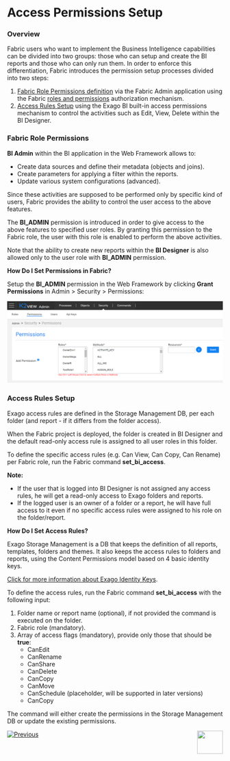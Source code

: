 # Access Permissions Setup

### Overview

Fabric users who want to implement the Business Intelligence capabilities can be divided into two groups: those who can setup and create the BI reports and those who can only run them. In order to enforce this differentiation, Fabric introduces the permission setup processes divided into two steps:

1. [Fabric Role Permissions definition](02_Permissions_Setup.md#Fabric-Role-Permissions) via the Fabric Admin application using the Fabric [roles and permissions](/articles/17_fabric_credentials/01_fabric_credentials_overview.md) authorization mechanism.
2. [Access Rules Setup](02_Permissions_Setup.md#Access-Rules-Setup) using the Exago BI built-in access permissions mechanism to control the activities such as Edit, View, Delete within the BI Designer. 

### Fabric Role Permissions 

**BI Admin** within the BI application in the Web Framework allows to:

* Create data sources and define their metadata (objects and joins).
* Create parameters for applying a filter within the reports.
* Update various system configurations (advanced).

Since these activities are supposed to be performed only by specific kind of users, Fabric provides the ability to control the user access to the above features. 

The **BI_ADMIN** permission is introduced in order to give access to the above features to specified user roles. By granting this permission to the Fabric role, the user with this role is enabled to perform the above activities.

Note that the ability to create new reports within the **BI Designer** is also allowed only to the user role with **BI_ADMIN** permission.

**How Do I Set Permissions in Fabric?**

Setup the **BI_ADMIN** permission in the Web Framework by clicking **Grant Permissions** in Admin > Security > Permissions:

<img src="images/permissions_setup_0.PNG" alt="image" />

### Access Rules Setup

Exago access rules are defined in the Storage Management DB, per each folder (and report - if it differs from the folder access).

When the Fabric project is deployed, the <project name> folder is created in BI Designer and the default read-only access rule is assigned to all user roles in this folder.

To define the specific access rules (e.g. Can View, Can Copy, Can Rename) per Fabric role, run the Fabric command **set_bi_access**.

**Note:**

- If the user that is logged into BI Designer is not assigned any access rules, he will get a read-only access to Exago folders and reports.
- If the logged user is an owner of a folder or a report, he will have full access to it even if no specific access rules were assigned to his role on the folder/report.

**How Do I Set Access Rules?**

Exago Storage Management is a DB that keeps the definition of all reports, templates, folders and themes. It also keeps the access rules to folders and reports, using the Content Permissions model based on 4 basic identity keys.

[Click for more information about Exago Identity Keys](https://support.exagoinc.com/hc/en-us/articles/360042587313#h_2ffb7d21-1f58-47bd-957d-55a4eace7ef0).

To define the access rules, run the Fabric command **set_bi_access** with the following input:

1. Folder name or report name (optional), if not provided the command is executed on the <project name> folder.
2. Fabric role (mandatory).
3. Array of access flags (mandatory), provide only those that should be **true**: 
   * CanEdit
   * CanRename
   * CanShare
   * CanDelete
   * CanCopy
   * CanMove
   * CanSchedule (placeholder, will be supported in later versions)
   * CanCopy

The command will either create the permissions in the Storage Management DB or update the existing permissions.



[![Previous](/articles/images/Previous.png)](01_Installation.md)[<img align="right" width="60" height="54" src="/articles/images/Next.png">](03_Metadata_Setup.md) 

